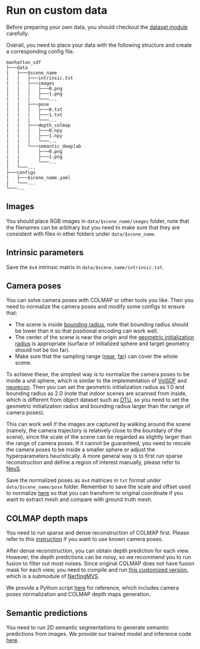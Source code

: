 # Run on custom data

Before preparing your own data, you should checkout the [dataset module](../lib/datasets/scannet.py) carefully.

Overall, you need to place your data with the following structure and create a corresponding config file.
```
manhattan_sdf
├───data
|   ├───$scene_name
|   |   ├───intrinsic.txt
|   |   ├───images
|   |   |   ├───0.png
|   |   |   ├───1.png
|   |   |   └───...
|   |   ├───pose
|   |   |   ├───0.txt
|   |   |   ├───1.txt
|   |   |   └───...
|   |   ├───depth_colmap
|   |   |   ├───0.npy
|   |   |   ├───1.npy
|   |   |   └───...
|   |   └───semantic_deeplab
|   |       ├───0.png
|   |       ├───1.png
|   |       └───...
|   └───...
├───configs
|   ├───$scene_name.yaml
|   └───...
└───...
```
## Images
You should place RGB images in `data/$scene_name/images` folder, note that the filenames can be arbitrary but you need to make sure that they are consistent with files in other folders under `data/$scene_name`.

## Intrinsic parameters
Save the `4x4` intrinsic matrix in `data/$scene_name/intrinsic.txt`.

## Camera poses
You can solve camera poses with COLMAP or other tools you like. Then you need to normalize the camera poses and modify some configs to ensure that:
- The scene is inside [bounding radius](../configs/scannet/0050.yaml#L14), note that bounding radius should be lower than π so that positional encoding can work well.
- The center of the scene is near the origin and the [geometric initialization radius](../configs/scannet/0050.yaml#L17) is appropriate (surface of initialized sphere and target geometry should not be too far).
- Make sure that the sampling range ([near](../configs/scannet/0050.yaml#L41), [far](../configs/scannet/0050.yaml#L42)) can cover the whole scene.

To achieve these, the simplest way is to normalize the camera poses to be inside a unit sphere, which is similar to the implementation of [VolSDF](https://github.com/lioryariv/volsdf/blob/main/DATA_CONVENTION.md) and [neurecon](https://github.com/ventusff/neurecon/blob/972e810ec252cfd16f630b1de6d2802d1b8de59a/dataio/DTU.py#L67). Then you can set the geometric initialization radius as 1.0 and bounding radius as 2.0 (note that indoor scenes are scanned from inside, which is different from object dataset such as [DTU](https://roboimagedata.compute.dtu.dk/?page_id=36), so you need to set the geometric initialization radius and bounding radius larger than the range of camera poses).

This can work well if the images are captured by walking around the scene (namely, the camera trajectory is relatively close to the boundary of the scene), since the scale of the scene can be regarded as slightly larger than the range of camera poses. If it cannot be guaranteed, you need to rescale the camera poses to be inside a smaller sphere or adjust the hyperparameters heuristically. A more general way is to first run sparse reconstruction and define a region of interest manually, please refer to [NeuS](https://github.com/Totoro97/NeuS/tree/main/preprocess_custom_data).

Save the normalized poses as `4x4` matrices in `txt` format under `data/$scene_name/pose` folder. Remember to save the scale and offset used to normalize [here](../configs/scannet/0050.yaml#L50) so that you can transform to original coordinate if you want to extract mesh and compare with ground truth mesh.

## COLMAP depth maps
You need to run sparse and dense reconstruction of COLMAP first. Please refer to this [instruction](https://colmap.github.io/faq.html#reconstruct-sparse-dense-model-from-known-camera-poses) if you want to use known camera poses.

After dense reconstruction, you can obtain depth prediction for each view. However, the depth predictions can be noisy, so we recommend you to run fusion to filter out most noises. Since original COLMAP does not have fusion mask for each view, you need to compile and run [this customized version](https://github.com/B1ueber2y/colmap/tree/c84269d693246d8294307cc32f851813f18b6a2d), which is a submodule of [NerfingMVS](https://github.com/weiyithu/NerfingMVS).

We provide a Python script [here](./run_colmap/) for reference, which includes camera poses normalization and COLMAP depth maps generation.

## Semantic predictions
You need to run 2D semantic segmentations to generate semantic predictions from images. We provide our trained model and inference code [here](./semantic_segmentation/).
